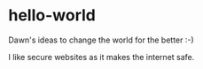 # hello-world
Dawn's ideas to change the world for the better :-)

I like secure websites as it makes the internet safe.
